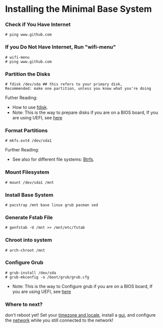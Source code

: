 # Installing the Minimal Base System
### Check if You Have Internet
    # ping www.github.com
### If you Do Not Have Internet, Run "wifi-menu"
    # wifi-menu
    # ping www.github.com
### Partition the Disks
    # fdisk /dev/sda ## this refers to your primary disk, 
    Recommended: make one partition, unless you know what you're doing 
Futher Reading:
* How to use [fdisk](https://wiki.archlinux.org/index.php/Fdisk).
* Note: This is the way to prepare disks if you are on a BIOS board, If you are using UEFI, see [here](https://github.com/AriShashivkopanazak/arch-linux-guide/blob/master/guide/uefi.md)
### Format Partitions
    # mkfs.ext4 /dev/sda1
Further Reading:
* See also for different file systems: [Btrfs](http://wiki.archlinux.org/index.php/Btrfs).
### Mount Filesystem
    # mount /dev/sda1 /mnt
### Install Base System
    # pacstrap /mnt base linux grub pacman sed
### Generate Fstab File
    # genfstab -U /mnt >> /mnt/etc/fstab
### Chroot into system
    # arch-chroot /mnt
### Configure Grub
    # grub-install /dev/sda
    # grub-mkconfig -o /boot/grub/grub.cfg
* Note: This is the way to Configure grub if you are on a BIOS board, If you are using UEFI, see [here](https://github.com/AriShashivkopanazak/arch-linux-guide/blob/master/guide/uefi.md)
### Where to next?
don't reboot yet! Set your [timezone and locale](https://github.com/AriShashivkopanazak/arch-linux-guide/blob/master/guide/setup.md), install a [gui](https://github.com/AriShashivkopanazak/arch-linux-guide/blob/master/guide/gui.md), and configure the [network](https://github.com/AriShashivkopanazak/arch-linux-guide/blob/master/guide/network.md) while you still connected to the network!

